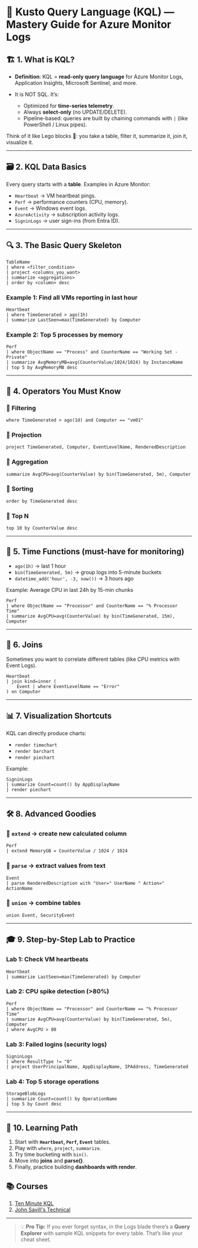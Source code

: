 # 📘 Kusto Query Language (KQL) — Mastery Guide for Azure Monitor Logs

## 🏗️ **1. What is KQL?**

- **Definition**:
  KQL = **read-only query language** for Azure Monitor Logs, Application Insights, Microsoft Sentinel, and more.
- It is NOT SQL. It’s:

  - Optimized for **time-series telemetry**.
  - Always **select-only** (no UPDATE/DELETE).
  - Pipeline-based: queries are built by chaining commands with `|` (like PowerShell / Linux pipes).

Think of it like Lego blocks 🧱: you take a table, filter it, summarize it, join it, visualize it.

---

## 🗃️ **2. KQL Data Basics**

Every query starts with a **table**. Examples in Azure Monitor:

- `Heartbeat` → VM heartbeat pings.
- `Perf` → performance counters (CPU, memory).
- `Event` → Windows event logs.
- `AzureActivity` → subscription activity logs.
- `SigninLogs` → user sign-ins (from Entra ID).

---

## 🔍 **3. The Basic Query Skeleton**

```kql
TableName
| where <filter_condition>
| project <columns_you_want>
| summarize <aggregations>
| order by <column> desc
```

### Example 1: Find all VMs reporting in last hour

```kql
Heartbeat
| where TimeGenerated > ago(1h)
| summarize LastSeen=max(TimeGenerated) by Computer
```

### Example 2: Top 5 processes by memory

```kql
Perf
| where ObjectName == "Process" and CounterName == "Working Set - Private"
| summarize AvgMemoryMB=avg(CounterValue/1024/1024) by InstanceName
| top 5 by AvgMemoryMB desc
```

---

## 🎯 **4. Operators You Must Know**

### 🔹 **Filtering**

```kql
where TimeGenerated > ago(1d) and Computer == "vm01"
```

### 🔹 **Projection**

```kql
project TimeGenerated, Computer, EventLevelName, RenderedDescription
```

### 🔹 **Aggregation**

```kql
summarize AvgCPU=avg(CounterValue) by bin(TimeGenerated, 5m), Computer
```

### 🔹 **Sorting**

```kql
order by TimeGenerated desc
```

### 🔹 **Top N**

```kql
top 10 by CounterValue desc
```

---

## 🧩 **5. Time Functions (must-have for monitoring)**

- `ago(1h)` → last 1 hour
- `bin(TimeGenerated, 5m)` → group logs into 5-minute buckets
- `datetime_add('hour', -3, now())` → 3 hours ago

Example: Average CPU in last 24h by 15-min chunks

```kql
Perf
| where ObjectName == "Processor" and CounterName == "% Processor Time"
| summarize AvgCPU=avg(CounterValue) by bin(TimeGenerated, 15m), Computer
```

---

## 🔗 **6. Joins**

Sometimes you want to correlate different tables (like CPU metrics with Event Logs).

```kql
Heartbeat
| join kind=inner (
    Event | where EventLevelName == "Error"
) on Computer
```

---

## 📊 **7. Visualization Shortcuts**

KQL can directly produce charts:

- `render timechart`
- `render barchart`
- `render piechart`

Example:

```kql
SigninLogs
| summarize Count=count() by AppDisplayName
| render piechart
```

---

## 🛠️ **8. Advanced Goodies**

### 🔹 `extend` → create new calculated column

```kql
Perf
| extend MemoryGB = CounterValue / 1024 / 1024
```

### 🔹 `parse` → extract values from text

```kql
Event
| parse RenderedDescription with "User=" UserName " Action=" ActionName
```

### 🔹 `union` → combine tables

```kql
union Event, SecurityEvent
```

---

## 🎓 **9. Step-by-Step Lab to Practice**

### Lab 1: Check VM heartbeats

```kql
Heartbeat
| summarize LastSeen=max(TimeGenerated) by Computer
```

### Lab 2: CPU spike detection (>80%)

```kql
Perf
| where ObjectName == "Processor" and CounterName == "% Processor Time"
| summarize AvgCPU=avg(CounterValue) by bin(TimeGenerated, 5m), Computer
| where AvgCPU > 80
```

### Lab 3: Failed logins (security logs)

```kql
SigninLogs
| where ResultType != "0"
| project UserPrincipalName, AppDisplayName, IPAddress, TimeGenerated
```

### Lab 4: Top 5 storage operations

```kql
StorageBlobLogs
| summarize Count=count() by OperationName
| top 5 by Count desc
```

---

## 🧭 **10. Learning Path**

1. Start with **`Heartbeat`, `Perf`, `Event`** tables.
2. Play with `where`, `project`, `summarize`.
3. Try time bucketing with `bin()`.
4. Move into **joins** and **parse()**.
5. Finally, practice building **dashboards with render**.

## 📚 Courses

1. [Ten Minute KQL](https://www.youtube.com/watch?v=8JqwHaIW_Zc&list=PLuIShsT8L3sCjndVr4iwT4Uyh6aquB3q2&index=15)
2. [John Savill's Technical](https://www.youtube.com/watch?v=Pl8n6GaWEo0)

---

> 💡 **Pro Tip:**
> If you ever forget syntax, in the Logs blade there’s a **Query Explorer** with sample KQL snippets for every table. That’s like your cheat sheet.
